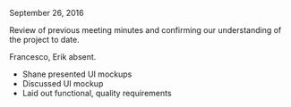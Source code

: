 September 26, 2016

Review of previous meeting minutes and confirming our understanding of the project to date.

Francesco, Erik absent.

- Shane presented UI mockups
- Discussed UI mockup
- Laid out functional, quality requirements
